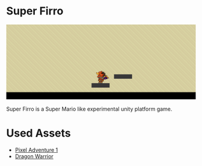 # Super Firro

![Super Firro Screenshot](Docs/Images/screenshot.png)

Super Firro is a Super Mario like experimental unity platform game.

# Used Assets

- [Pixel Adventure 1](https://assetstore.unity.com/packages/2d/characters/pixel-adventure-1-155360)
- [Dragon Warrior](https://assetstore.unity.com/packages/2d/characters/dragon-warrior-free-93896)
